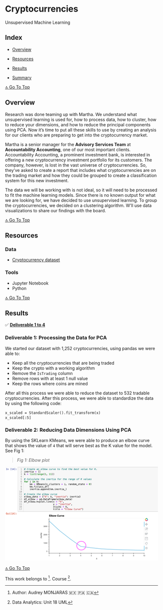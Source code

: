 # **Cryptocurrencies**
Unsupervised Machine Learning

## **Index**

- [Overview](#overview)

- [Resources](#resources)

- [Results](#results)

- [Summary](#summary)

[:top: Go To Top](#index)

## **Overview**

Research was done teaming up with Martha. We understand what unsupervised learning is used for, how to process data, how to cluster, how to reduce your dimensions, and how to reduce the principal components using PCA. Now it’s time to put all these skills to use by creating an analysis for our clients who are preparing to get into the cryptocurrency market.

Martha is a senior manager for the **Advisory Services Team** at **Accountability Accounting**, one of our most important clients. Accountability Accounting, a prominent investment bank, is interested in offering a new cryptocurrency investment portfolio for its customers. The company, however, is lost in the vast universe of cryptocurrencies. So, they’ve asked to create a report that includes what cryptocurrencies are on the trading market and how they could be grouped to create a classification system for this new investment.

The data we will be working with is not ideal, so it will need to be processed to fit the machine learning models. Since there is no known output for what we are looking for, we have decided to use unsupervised learning. To group the cryptocurrencies, we decided on a clustering algorithm. W’ll use data visualizations to share our findings with the board.

[:top: Go To Top](#index)

## **Resources**
### **Data**

- [Cryptocurrency dataset](https://github.com/amonjaras/Cryptocurrencies/blob/main/M18_Challenge/Resources/crypto_data.csv)

### **Tools**

- Jupyter Notebook
- Python

[:top: Go To Top](#index)

## **Results**

✅ **[Deliverable 1 to 4](https://github.com/amonjaras/Cryptocurrencies/blob/main/M18_Challenge/crypto_clustering.ipynb)**

### **Deliverable 1: Processing the Data for PCA**

We started our dataset with 1,252 cryptocurrencies, using pandas we were able to:

- Keep all the cryptocurrencies that are being traded
- Keep the crypto with a working algorithm
- Remove the `IsTrading` column
- Remove rows with at least 1 null value
- Keep the rows where coins are mined

After all this process we were able to reduce the dataset to 532 tradable cryptocurrencies. After this process, we were able to standardize the data by using the following code:

```
x_scaled = StandardScaler().fit_transform(x)
x_scaled[:5]
```

### **Deliverable 2: Reducing Data Dimensions Using PCA**

By using the SKLearn KMeans, we were able to produce an elbow curve that shows the value of `4` that will serve best as the K value for the model. See Fig 1:

> *Fig 1: Elbow plot*

![elbow](https://github.com/amonjaras/Cryptocurrencies/blob/main/Images/elbow.png)


[:top: Go To Top](#index)


This work belongs to [^1].
Course [^2].
[^note]:
[^1]: Author: Audrey MONJARAS :mexico: :panama: :canada:
[^2]: Data Analytics: Unit 18 UML
